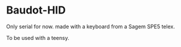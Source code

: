 # Baudot-HID

Only serial for now. made with a keyboard from a Sagem SPE5 telex.

To be used with a teensy.
